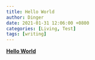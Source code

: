 ```yaml
---
title: Hello World
author: Dinger
date: 2021-01-31 12:06:00 +0800
categories: [Living, Test]
tags: [writing]
---
```


[**Hello World**](https://baidu.com/)

